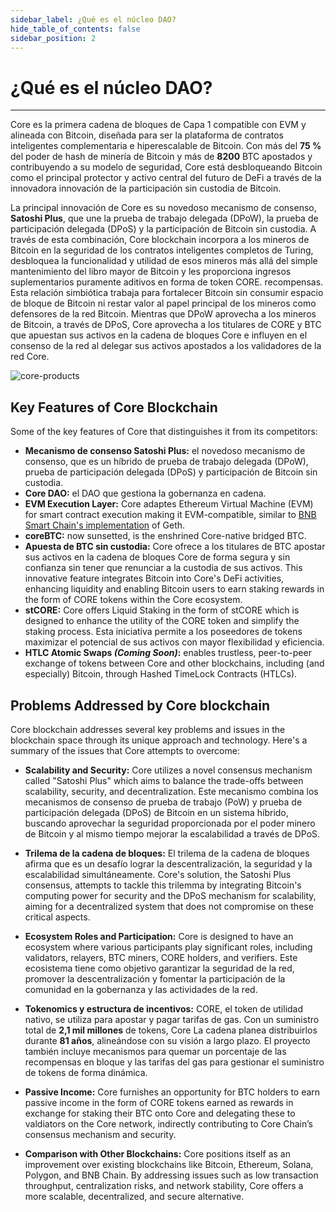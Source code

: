 ```yaml
---
sidebar_label: ¿Qué es el núcleo DAO?
hide_table_of_contents: false
sidebar_position: 2
---
```


# ¿Qué es el núcleo DAO?

---

Core es la primera cadena de bloques de Capa 1 compatible con EVM y alineada con Bitcoin, diseñada para ser la plataforma de contratos inteligentes complementaria e hiperescalable de Bitcoin. Con más del **75 %** del poder de hash de minería de Bitcoin y más de **8200** BTC apostados y contribuyendo a su modelo de seguridad, Core está desbloqueando Bitcoin como el principal protector y activo central del futuro de DeFi a través de la innovadora innovación de la participación sin custodia de Bitcoin.

La principal innovación de Core es su novedoso mecanismo de consenso, **Satoshi Plus**, que une la prueba de trabajo delegada (DPoW), la prueba de participación delegada (DPoS) y la participación de Bitcoin sin custodia. A través de esta combinación, Core blockchain incorpora a los mineros de Bitcoin en la seguridad de los contratos inteligentes completos de Turing, desbloquea la funcionalidad y utilidad de esos mineros más allá del simple mantenimiento del libro mayor de Bitcoin y les proporciona ingresos suplementarios puramente aditivos en forma de token CORE. recompensas. Esta relación simbiótica trabaja para fortalecer Bitcoin sin consumir espacio de bloque de Bitcoin ni restar valor al papel principal de los mineros como defensores de la red Bitcoin. Mientras que DPoW aprovecha a los mineros de Bitcoin, a través de DPoS, Core aprovecha a los titulares de CORE y BTC que apuestan sus activos en la cadena de bloques Core e influyen en el consenso de la red al delegar sus activos apostados a los validadores de la red Core.

![core-products](../../../static/img/Core_Products.png)

## Key Features of Core Blockchain

Some of the key features of Core that distinguishes it from its competitors:

- **Mecanismo de consenso Satoshi Plus:** el novedoso mecanismo de consenso, que es un híbrido de prueba de trabajo delegada (DPoW), prueba de participación delegada (DPoS) y participación de Bitcoin sin custodia.
- **Core DAO:** el DAO que gestiona la gobernanza en cadena.
- **EVM Execution Layer:** Core adaptes Ethereum Virtual Machine (EVM) for smart contract execution making it EVM-compatible, similar to [BNB Smart Chain's implementation](https://github.com/bnb-chain/bsc) of Geth.
- **coreBTC:** now sunsetted, is the enshrined Core-native bridged BTC.
- **Apuesta de BTC sin custodia:** Core ofrece a los titulares de BTC apostar sus activos en la cadena de bloques Core de forma segura y sin confianza sin tener que renunciar a la custodia de sus activos. This innovative feature integrates Bitcoin into Core's DeFi activities, enhancing liquidity and enabling Bitcoin users to earn staking rewards in the form of CORE tokens within the Core ecosystem.
- **stCORE:** Core offers Liquid Staking in the form of stCORE which is designed to enhance the utility of the CORE token and simplify the staking process. Esta iniciativa permite a los poseedores de tokens maximizar el potencial de sus activos con mayor flexibilidad y eficiencia.
- **HTLC Atomic Swaps _(Coming Soon)_:** enables trustless, peer-to-peer exchange of tokens between Core and other blockchains, including (and especially) Bitcoin, through Hashed TimeLock Contracts (HTLCs).

## Problems Addressed by Core blockchain

Core blockchain addresses several key problems and issues in the blockchain space through its unique approach and technology. Here's a summary of the issues that Core attempts to overcome:

- **Scalability and Security:** Core utilizes a novel consensus mechanism called "Satoshi Plus" which aims to balance the trade-offs between scalability, security, and decentralization. Este mecanismo combina los mecanismos de consenso de prueba de trabajo (PoW) y prueba de participación delegada (DPoS) de Bitcoin en un sistema híbrido, buscando aprovechar la seguridad proporcionada por el poder minero de Bitcoin y al mismo tiempo mejorar la escalabilidad a través de DPoS.

- **Trilema de la cadena de bloques:** El trilema de la cadena de bloques afirma que es un desafío lograr la descentralización, la seguridad y la escalabilidad simultáneamente. Core's solution, the Satoshi Plus consensus, attempts to tackle this trilemma by integrating Bitcoin's computing power for security and the DPoS mechanism for scalability, aiming for a decentralized system that does not compromise on these critical aspects​.

- **Ecosystem Roles and Participation:** Core is designed to have an ecosystem where various participants play significant roles, including validators, relayers, BTC miners, CORE holders, and verifiers. Este ecosistema tiene como objetivo garantizar la seguridad de la red, promover la descentralización y fomentar la participación de la comunidad en la gobernanza y las actividades de la red.

- **Tokenomics y estructura de incentivos:** CORE, el token de utilidad nativo, se utiliza para apostar y pagar tarifas de gas. Con un suministro total de **2,1 mil millones** de tokens, Core
  La cadena planea distribuirlos durante **81 años**, alineándose con su visión a largo plazo. El proyecto también incluye mecanismos para quemar un porcentaje de las recompensas en bloque y las tarifas del gas para gestionar el suministro de tokens de forma dinámica.

- **Passive Income:** Core furnishes an opportunity for BTC holders to earn passive income in the form of CORE tokens earned as rewards in exchange for staking their BTC onto Core and delegating these to valdiators on the Core network, indirectly contributing to Core Chain’s consensus mechanism and security.

- **Comparison with Other Blockchains:** Core positions itself as an improvement over existing blockchains like Bitcoin, Ethereum, Solana, Polygon, and BNB Chain. By addressing issues such as low transaction throughput, centralization risks, and network stability, Core offers a more scalable, decentralized, and secure alternative​.
